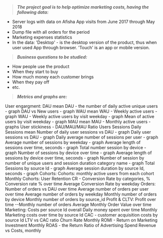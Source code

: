 >***The project goal is to help optimize marketing costs, having the following data:***

- Server logs with data on Afisha App visits from June 2017 through May 2018
- Dump file with all orders for the period
- Marketing expenses statistics
- In the data: 'Desktop' - is the desktop version of the product, thus when user used App through browser. 'Touch' is an app or mobile version.

>***Business questions to be studied:***

- How people use the product
- When they start to buy
- How much money each customer brings
- When they pay off
- etc.

>***Metrics and graphs are:***

User engargment:
    DAU mean
    DAU - the number of daily active unique users - graph
    DAU vs New users - graph
    WAU mean
    WAU - Weekly active users - graph
    WAU - Weekly active users by visit weekday - graph
    Mean of active users by visit weekday - graph
    MAU mean
    MAU - Monthly active users - graphs
    User stickiness - DAU/MAU/MAU Ratio
Users Sessions
    Daily Sessions mean
    Number of daily user sessions vs DAU - graph
    Daily user sessions vs DAU - graph
    Daily average number of sessions per user - graph
    Average number of sessions by weekday - graph
    Average length of sessions over time, seconds - graph
    Total number session by device - graph
    Number of sessions by device over time - graph
    Average length of sessions by device over time, seconds - graph
    Number of session by number of unique users and session duration category name - graph
    Total Sessions by source Id - graph
    Average session duration by source Id, seconds - graph
Cohorts:
    Cohorts: monthly active users from each cohort
    Monthly Cohorts: User Retention
    CR - Conversion Rate by categories, %
    Conversion rate % over time
    Average Conversion Rate by weekday
Orders:
    Number of orders vs DAU over time
    Average number of orders per user over time
    Average number of orders by weekday
    Monthly number of orders by device
    Monthly number of orders by source_id
Profit & CLTV:
    Profit over time
    --Monthly number of orders
    Average Monthly Order Value over time
Marketing:
    Costs per source Id overall
    Daily money spent over time
    Monthly Marketing costs over time by source Id
    CAC - customer acquisition costs by source Id
    LTV vs CAC ratio
    Churn Rate
    Monthly ROMI - Return on Marketing Investment
    Monthly ROAS - the Return Ratio of Advertising Spend
    Revenue vs Costs, monthly



